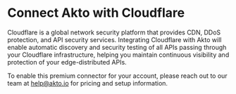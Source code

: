 # Connect Akto with Cloudflare

Cloudflare is a global network security platform that provides CDN, DDoS protection, and API security services. Integrating Cloudflare with Akto will enable automatic discovery and security testing of all APIs passing through your Cloudflare infrastructure, helping you maintain continuous visibility and protection of your edge-distributed APIs.

To enable this premium connector for your account, please reach out to our team at [help@akto.io](mailto:help@akto.io) for pricing and setup information.
